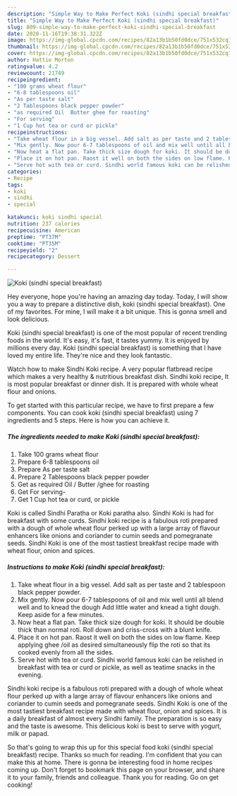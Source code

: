 ```yaml
---
description: "Simple Way to Make Perfect Koki (sindhi special breakfast)"
title: "Simple Way to Make Perfect Koki (sindhi special breakfast)"
slug: 809-simple-way-to-make-perfect-koki-sindhi-special-breakfast
date: 2020-11-16T19:38:31.322Z
image: https://img-global.cpcdn.com/recipes/82a13b1b50fd0dce/751x532cq70/koki-sindhi-special-breakfast-recipe-main-photo.jpg
thumbnail: https://img-global.cpcdn.com/recipes/82a13b1b50fd0dce/751x532cq70/koki-sindhi-special-breakfast-recipe-main-photo.jpg
cover: https://img-global.cpcdn.com/recipes/82a13b1b50fd0dce/751x532cq70/koki-sindhi-special-breakfast-recipe-main-photo.jpg
author: Hattie Morton
ratingvalue: 4.2
reviewcount: 21749
recipeingredient:
- "100 grams wheat flour"
- "6-8 tablespoons oil"
- "As per taste salt"
- "2 Tablespoons black pepper powder"
- "as required Oil  Butter ghee for roasting"
- "For serving"
- "1 Cup hot tea or curd or pickle"
recipeinstructions:
- "Take wheat flour in a big vessel. Add salt as per taste and 2 tablespoon black pepper powder."
- "Mix gently. Now pour 6-7 tablespoons of oil and mix well until all blend well and to knead the dough Add little water and knead a tight dough. Keep aside for a few minutes."
- "Now heat a flat pan. Take thick size dough for koki. It should be double thick than normal roti. Roll down and criss-cross with a blunt knife."
- "Place it on hot pan. Raost it well on both the sides on low flame. Keep applying ghee /oil as desired simultaneously flip the roti so that its cooked evenly from all the sides."
- "Serve hot with tea or curd. Sindhi world famous koki can be relished in breakfast with tea or curd or pickle, as well as teatime snacks in the evening."
categories:
- Recipe
tags:
- koki
- sindhi
- special

katakunci: koki sindhi special 
nutrition: 237 calories
recipecuisine: American
preptime: "PT37M"
cooktime: "PT35M"
recipeyield: "2"
recipecategory: Dessert

---
```



![Koki (sindhi special breakfast)](https://img-global.cpcdn.com/recipes/82a13b1b50fd0dce/751x532cq70/koki-sindhi-special-breakfast-recipe-main-photo.jpg)

Hey everyone, hope you're having an amazing day today. Today, I will show you a way to prepare a distinctive dish, koki (sindhi special breakfast). One of my favorites. For mine, I will make it a bit unique. This is gonna smell and look delicious.

Koki (sindhi special breakfast) is one of the most popular of recent trending foods in the world. It's easy, it's fast, it tastes yummy. It is enjoyed by millions every day. Koki (sindhi special breakfast) is something that I have loved my entire life. They're nice and they look fantastic.

Watch how to make Sindhi Koki recipe. A very popular flatbread recipe which makes a very healthy &amp; nutritious breakfast dish. Sindhi koki recipe, It is most popular breakfast or dinner dish. It is prepared with whole wheat flour and onions.


To get started with this particular recipe, we have to first prepare a few components. You can cook koki (sindhi special breakfast) using 7 ingredients and 5 steps. Here is how you can achieve it.

<!--inarticleads1-->

##### The ingredients needed to make Koki (sindhi special breakfast):

1. Take 100 grams wheat flour
1. Prepare 6-8 tablespoons oil
1. Prepare As per taste salt
1. Prepare 2 Tablespoons black pepper powder
1. Get as required Oil / Butter /ghee for roasting
1. Get For serving-
1. Get 1 Cup hot tea or curd, or pickle


Koki is called Sindhi Paratha or Koki paratha also. Sindhi Koki is had for breakfast with some curds. Sindhi koki recipe is a fabulous roti prepared with a dough of whole wheat flour perked up with a large array of flavour enhancers like onions and coriander to cumin seeds and pomegranate seeds. Sindhi Koki is one of the most tastiest breakfast recipe made with wheat flour, onion and spices. 

<!--inarticleads2-->

##### Instructions to make Koki (sindhi special breakfast):

1. Take wheat flour in a big vessel. Add salt as per taste and 2 tablespoon black pepper powder.
1. Mix gently. Now pour 6-7 tablespoons of oil and mix well until all blend well and to knead the dough Add little water and knead a tight dough. Keep aside for a few minutes.
1. Now heat a flat pan. Take thick size dough for koki. It should be double thick than normal roti. Roll down and criss-cross with a blunt knife.
1. Place it on hot pan. Raost it well on both the sides on low flame. Keep applying ghee /oil as desired simultaneously flip the roti so that its cooked evenly from all the sides.
1. Serve hot with tea or curd. Sindhi world famous koki can be relished in breakfast with tea or curd or pickle, as well as teatime snacks in the evening.


Sindhi koki recipe is a fabulous roti prepared with a dough of whole wheat flour perked up with a large array of flavour enhancers like onions and coriander to cumin seeds and pomegranate seeds. Sindhi Koki is one of the most tastiest breakfast recipe made with wheat flour, onion and spices. It is a daily breakfast of almost every Sindhi family. The preparation is so easy and the taste is awesome. This delicious koki is best to serve with yogurt, milk or papad. 

So that's going to wrap this up for this special food koki (sindhi special breakfast) recipe. Thanks so much for reading. I'm confident that you can make this at home. There is gonna be interesting food in home recipes coming up. Don't forget to bookmark this page on your browser, and share it to your family, friends and colleague. Thank you for reading. Go on get cooking!
